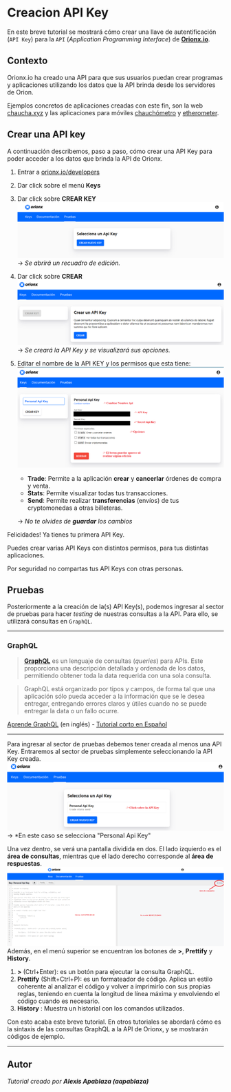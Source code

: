 **Creacion API Key**
======

En este breve tutorial se mostrará cómo crear una llave de autentificación (`API Key`) para  la `API` (*Application Programming Interface*) de [**Orionx.io**](http://orionx.io).

## **Contexto**

Orionx.io ha creado una API para que sus usuarios puedan crear programas y aplicaciones utilizando los datos que la API brinda desde los servidores de Orion.

Ejemplos concretos de aplicaciones creadas con este fin, son la web  [chaucha.xyz](http://chaucha.xyz) y las aplicaciones para móviles [chauchómetro](https://play.google.com/store/apps/details?id=cl.victorsanmartin.chauchometro&hl=es) y [etherometer](https://play.google.com/store/apps/details?id=cl.victorsanmartin.etherometer&hl=es).

## **Crear una API key**

A continuación describemos, paso a paso, cómo crear una API Key para poder acceder a los datos que brinda la API de Orionx.

1. Entrar a [orionx.io/developers](https://orionx.io/developers)
2. Dar click sobre el menú **Keys**
3. Dar click sobre **CREAR KEY**
    ![alt text][api01]
    -> *Se abrirá un recuadro de edición.*
4. Dar click sobre **CREAR**
    ![alt text][api02]
    -> *Se creará la API Key y se visualizará sus opciones.*
5. Editar el nombre de la API KEY y los permisos que esta tiene:
    ![alt text][api03]
    - **Trade**: Permite a la aplicación **crear** y **cancerlar** órdenes de compra y venta.
    - **Stats**: Permite visualizar todas tus transacciones.
    - **Send**: Permite realizar **transferencias** (envíos) de tus cryptomonedas a otras billeteras.

    -> *No te olvides de **guardar** los cambios*

Felicidades! Ya tienes tu primera API Key.

Puedes crear varias API Keys con distintos permisos, para tus distintas aplicaciones. 

Por seguridad no compartas tus API Keys con otras personas.

## **Pruebas**

Posteriormente a la creación de la(s) API Key(s), podemos ingresar al sector de pruebas para hacer *testing* de nuestras consultas a la API. Para ello, se utilizará consultas en `GraphQL`.

---
### **GraphQL**

> [**GraphQL**](http://http://graphql.org/) es un lenguaje de consultas (*queries*) para APIs. Este proporciona una descripción detallada y ordenada de los datos, permitiendo obtener toda la data requerida con una sola consulta.

> GraphQL está organizado por tipos y campos, de forma tal que una aplicación sólo pueda acceder a la información que se le desea entregar, entregando errores claros y útiles cuando no se puede entregar la data o un fallo ocurre.

[Aprende GraphQL](http://graphql.org/learn) (en inglés) - [Tutorial corto en Español](https://www.adictosaltrabajo.com/tutoriales/introduccion-a-graphql/)

---
Para ingresar al sector de pruebas debemos tener creada al menos una API Key. Entraremos al sector de pruebas simplemente seleccionando la API Key creada.
![alt text][api04]
-> *En este caso se selecciona "Personal Api Key"

Una vez dentro, se verá una pantalla dividida en dos. El lado izquierdo es el **área de consultas**, mientras que el lado derecho corresponde al **área de respuestas**.
![alt text][api05]
Además, en el menú superior se encuentran los botones de **>**, **Prettify** y **History**.

1. **>** (Ctrl+Enter): es un botón para ejecutar la consulta GraphQL.
2. **Prettify** (Shift+Ctrl+P): es un formateador de código. Aplica un estilo coherente al analizar el código y volver a imprimirlo con sus propias reglas, teniendo en cuenta la longitud de línea máxima y envolviendo el código cuando es necesario.
3. **History** : Muestra un historial con los comandos utilizados.

Con esto acaba este breve tutorial. En otros tutoriales se abordará cómo es la sintaxis de las consultas GraphQL a la API de Orionx, y se mostrarán códigos de ejemplo.

---
## Autor

*Tutorial creado por **Alexis Apablaza (aapablaza)***

[api01]: https://raw.githubusercontent.com/orionsoft/orionx-developers-tutorials/master/tutorials/images/api_key01.PNG "Crear API Key"
[api02]: https://raw.githubusercontent.com/orionsoft/orionx-developers-tutorials/master/tutorials/images/api_key02.PNG "Nueva API Key"
[api03]: https://raw.githubusercontent.com/orionsoft/orionx-developers-tutorials/master/tutorials/images/api_key03.PNG "Edicion API Key"
[api04]: https://raw.githubusercontent.com/orionsoft/orionx-developers-tutorials/master/tutorials/images/api_key04.PNG "Pruebas"
[api05]: https://raw.githubusercontent.com/orionsoft/orionx-developers-tutorials/master/tutorials/images/api_key05.PNG "GraphQL"
